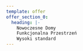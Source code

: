 ```yaml
---
template: offer
offer_section_0:
  heading: |-
    Nowoczesne Domy
    Funkcjonalna Przestrzeń
    Wysoki standard
---
```


